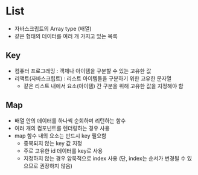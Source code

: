 # List

- 자바스크립트의 Array type (배열)
- 같은 형태의 데이터를 여러 개 가지고 있는 목록

## Key

- 컴퓨터 프로그래밍 : 객체나 아이템을 구분할 수 있는 고유한 값
- 리액트(자바스크립트) : 리스트 아이템들을 구분하기 위한 고유한 문자열
  - 같은 리스트 내에서 요소(아이템) 간 구분을 위해 고유한 값을 지정해야 함

## Map

- 배열 안의 데이터를 하나씩 순회하며 리턴하는 함수
- 여러 개의 컴포넌트를 렌더링하는 경우 사용
- map 함수 내의 요소는 반드시 key 필요함
  - 중복되지 않는 key 값 지정
  - 주로 고유한 id 데이터를 key로 사용
  - 지정하지 않는 경우 암묵적으로 index 사용 (단, index는 순서가 변경될 수 있으므로 권장하지 않음)
